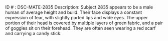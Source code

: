 ID # : DSC-MATE-2835
Description: Subject 2835 appears to be a male human of average height and build. Their face displays a constant expression of fear, with slightly parted lips and wide eyes. The upper portion of their head is covered by multiple layers of green fabric, and a pair of goggles sit on their forehead. They are often seen wearing a red scarf and carrying a candy stick.